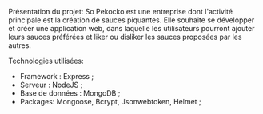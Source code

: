 Présentation du projet:
So Pekocko est une entreprise dont l'activité principale est la création de sauces piquantes. Elle souhaite se développer et créer une application web, dans laquelle les utilisateurs pourront ajouter leurs sauces préférées et liker ou disliker les sauces proposées par les autres.

Technologies utilisées:
- Framework : Express ;
- Serveur : NodeJS ;
- Base de données : MongoDB ;
- Packages: Mongoose, Bcrypt, Jsonwebtoken, Helmet ;
